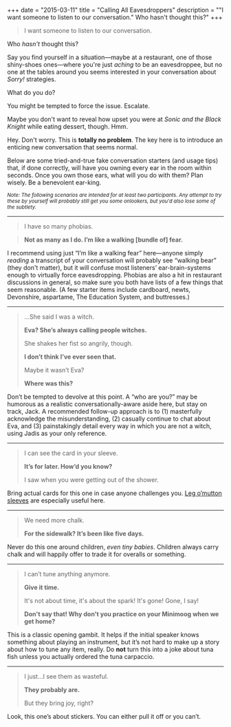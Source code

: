 +++
date        = "2015-03-11"
title       = "Calling All Eavesdroppers"
description = "\"I want someone to listen to our conversation.\" Who hasn't thought this?"
+++

> I want someone to listen to our conversation.

Who *hasn't* thought this?

Say you find yourself in a situation—maybe at a restaurant, one of those shiny-shoes ones—where you're just *aching* to be an eavesdroppee, but no one at the tables around you seems interested in your conversation about *Sorry!* strategies.

What do you do?

You might be tempted to force the issue. Escalate.

Maybe you don't want to reveal how upset you were at *Sonic and the Black Knight* while eating dessert, though. Hmm.

Hey. Don't worry. This is **totally no problem**. The key here is to introduce an enticing new conversation that seems normal.

Below are some tried-and-true fake conversation starters (and usage tips) that, if done correctly, will have you owning every ear in the room within seconds. Once you own those ears, what will you do with them? Plan wisely. Be a benevolent ear-king.

<sub>*Note: The following scenarios are intended for at least two participants. Any attempt to try these by yourself will probably still get you some onlookers, but you'd also lose some of the subtlety.*

-----


>I have so many phobias.

>**Not as many as I do. I’m like a walking [bundle of] fear.**

I recommend using just “I’m like a walking fear” here—anyone simply *reading* a transcript of your conversation will probably see “walking bear” (they don't matter), but it will confuse most listeners’ ear-brain-systems enough to virtually force eavesdropping. Phobias are also a hit in restaurant discussions in general, so make sure you both have lists of a few things that seem reasonable.
(A few starter items include cardboard, newts, Devonshire, aspartame, The Education System, and buttresses.)

-----
>...She said I was a witch.
>
>**Eva? She’s always calling people witches.**
>
>She shakes her fist so angrily, though.
>
>**I don’t think I’ve ever seen that.**
>
>Maybe it wasn’t Eva?
>
>**Where was this?**

Don’t be tempted to devolve at this point. A “who are you?” may be humorous as a realistic conversationally-aware aside here, but stay on track, Jack. A recommended follow-up approach is to (1) masterfully acknowledge the misunderstanding, (2) casually continue to chat about Eva, and (3) painstakingly detail every way in which you are not a witch, using Jadis as your only reference.

-----

>I can see the card in your sleeve.
>
>**It’s for later. How’d you know?**
>
>I saw when you were getting out of the shower.

Bring actual cards for this one in case anyone challenges you. [Leg o’mutton sleeves](http://en.wikipedia.org/wiki/File:Walking_suites_1894_Delineator.jpg) are especially useful here.

------
>We need more chalk.
>
>**For the sidewalk? It’s been like five days.**

Never do this one around children, *even tiny babies*. Children always carry chalk and will happily offer to trade it for overalls or something.

-----

>I can’t tune anything anymore.
>
>**Give it time.**
>
>It's not about time, it's about the spark! It's gone! Gone, I say!
>
>**Don't say that! Why don't you practice on your Minimoog when we get home?**

This is a classic opening gambit. It helps if the initial speaker knows something about playing an instrument, but it’s not hard to make up a story about how to tune any item, really. Do **not** turn this into a joke about tuna fish unless you actually ordered the tuna carpaccio.

-----
>I just...I see them as wasteful.
>
>**They probably are.**
>
>But they bring joy, right?

Look, this one’s about stickers. You can either pull it off or you can’t.
